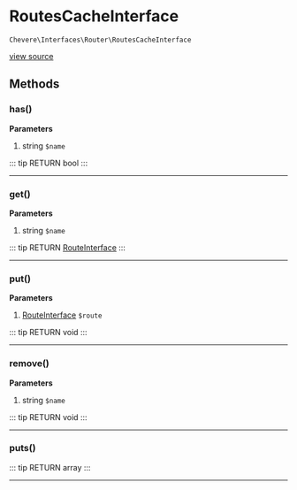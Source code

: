 # RoutesCacheInterface

`Chevere\Interfaces\Router\RoutesCacheInterface`

[view source](https://github.com/chevere/chevere/blob/master/interfaces/Router/RoutesCacheInterface.php)

## Methods

### has()

**Parameters**

1. string `$name`

::: tip RETURN
bool
:::


---

### get()

**Parameters**

1. string `$name`

::: tip RETURN
[RouteInterface](../Route/RouteInterface.md)
:::


---

### put()

**Parameters**

1. [RouteInterface](../Route/RouteInterface.md) `$route`

::: tip RETURN
void
:::


---

### remove()

**Parameters**

1. string `$name`

::: tip RETURN
void
:::


---

### puts()

::: tip RETURN
array
:::


---

